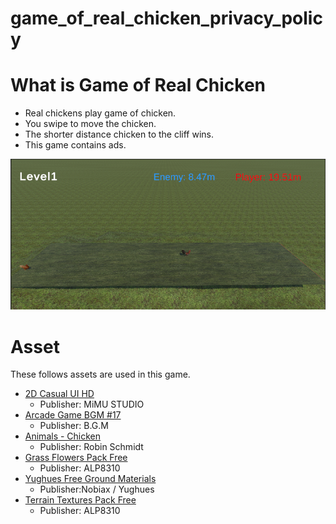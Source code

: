 # game_of_real_chicken_privacy_policy

# What is Game of Real Chicken

- Real chickens play game of chicken.
- You swipe to move the chicken.
- The shorter distance chicken to the cliff wins.
- This game contains ads.

![Image](./images/game_of_real_chicken.png)

# Asset

These follows assets are used in this game.

- [2D Casual UI HD](https://assetstore.unity.com/packages/2d/gui/icons/2d-casual-ui-hd-82080)
  - Publisher: MiMU STUDIO
- [Arcade Game BGM #17](https://assetstore.unity.com/packages/audio/music/arcade-game-bgm-17-210775)
  - Publisher: B.G.M
- [Animals - Chicken](https://assetstore.unity.com/packages/3d/characters/animals/birds/animals-chicken-510)
  - Publisher: Robin Schmidt
- [Grass Flowers Pack Free](https://assetstore.unity.com/packages/2d/textures-materials/nature/grass-flowers-pack-free-138810)
  - Publisher: ALP8310
- [Yughues Free Ground Materials](https://assetstore.unity.com/packages/2d/textures-materials/floors/yughues-free-ground-materials-13001)
  - Publisher:Nobiax / Yughues
- [Terrain Textures Pack Free](https://assetstore.unity.com/packages/2d/textures-materials/nature/terrain-textures-pack-free-139542)
  - Publisher: ALP8310
